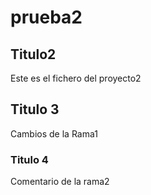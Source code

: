 # prueba2

## Titulo2
Este es el fichero del proyecto2

## Titulo 3
Cambios de la Rama1 
### Titulo 4
Comentario de la rama2 
